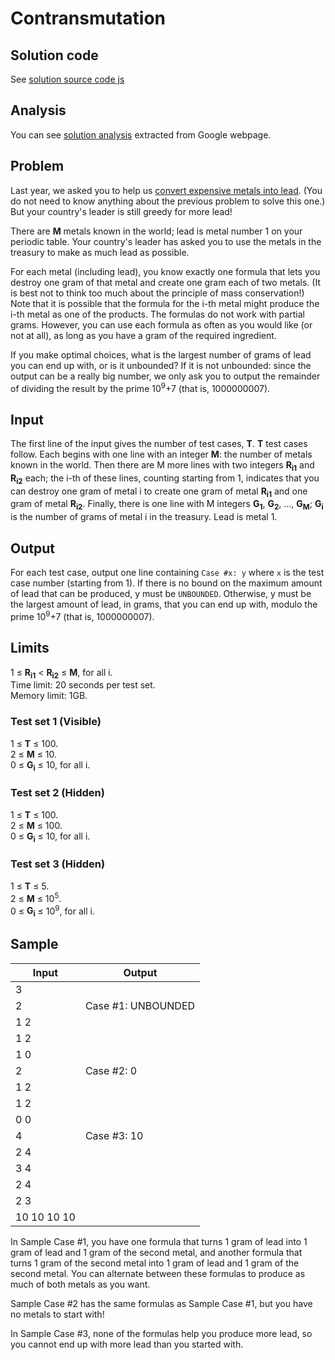 # Contransmutation

## Solution code

See [solution source code js](/Round%202/Contransmutation/solution.js)

## Analysis

You can see [solution analysis](/Round%202/Contransmutation/analysis.md) extracted from Google webpage.

## Problem

Last year, we asked you to help us [convert expensive metals into lead](https://codingcompetitions.withgoogle.com/codejam/round/0000000000007764/000000000003675c). (You do not need to know anything about the previous problem to solve this one.) But your country's leader is still greedy for more lead!

There are **M** metals known in the world; lead is metal number 1 on your periodic table. Your country's leader has asked you to use the metals in the treasury to make as much lead as possible.

For each metal (including lead), you know exactly one formula that lets you destroy one gram of that metal and create one gram each of two metals. (It is best not to think too much about the principle of mass conservation!) Note that it is possible that the formula for the i-th metal might produce the i-th metal as one of the products. The formulas do not work with partial grams. However, you can use each formula as often as you would like (or not at all), as long as you have a gram of the required ingredient.

If you make optimal choices, what is the largest number of grams of lead you can end up with, or is it unbounded? If it is not unbounded: since the output can be a really big number, we only ask you to output the remainder of dividing the result by the prime 10<sup>9</sup>+7 (that is, 1000000007).

## Input

The first line of the input gives the number of test cases, **T**. **T** test cases follow. Each begins with one line with an integer **M**: the number of metals known in the world. Then there are M more lines with two integers **R<sub>i1</sub>** and **R<sub>i2</sub>** each; the i-th of these lines, counting starting from 1, indicates that you can destroy one gram of metal i to create one gram of metal **R<sub>i1</sub>** and one gram of metal **R<sub>i2</sub>**. Finally, there is one line with M integers **G<sub>1</sub>**, **G<sub>2</sub>**, ..., **G<sub>M</sub>**; **G<sub>i</sub>** is the number of grams of metal i in the treasury. Lead is metal 1.

## Output

For each test case, output one line containing `Case #x: y` where `x` is the test case number (starting from 1). If there is no bound on the maximum amount of lead that can be produced, y must be `UNBOUNDED`. Otherwise, y must be the largest amount of lead, in grams, that you can end up with, modulo the prime 10<sup>9</sup>+7 (that is, 1000000007).

## Limits

1 ≤ **R<sub>i1</sub>** < **R<sub>i2</sub>** ≤ **M**, for all i.<br>
Time limit: 20 seconds per test set.<br>
Memory limit: 1GB.

### Test set 1 (Visible)

1 ≤ **T** ≤ 100.<br>
2 ≤ **M** ≤ 10.<br>
0 ≤ **G<sub>i</sub>** ≤ 10, for all i.

### Test set 2 (Hidden)

1 ≤ **T** ≤ 100.<br>
2 ≤ **M** ≤ 100.<br>
0 ≤ **G<sub>i</sub>** ≤ 10, for all i.

### Test set 3 (Hidden)

1 ≤ **T** ≤ 5.<br>
2 ≤ **M** ≤ 10<sup>5</sup>.<br>
0 ≤ **G<sub>i</sub>** ≤ 10<sup>9</sup>, for all i.

## Sample

| Input       | Output             |
| ----------- | ------------------ |
| 3           |                    |
| 2           | Case #1: UNBOUNDED |
| 1 2         |                    |
| 1 2         |                    |
| 1 0         |                    |
| 2           | Case #2: 0         |
| 1 2         |                    |
| 1 2         |                    |
| 0 0         |                    |
| 4           | Case #3: 10        |
| 2 4         |                    |
| 3 4         |                    |
| 2 4         |                    |
| 2 3         |                    |
| 10 10 10 10 |                    |

In Sample Case #1, you have one formula that turns 1 gram of lead into 1 gram of lead and 1 gram of the second metal, and another formula that turns 1 gram of the second metal into 1 gram of lead and 1 gram of the second metal. You can alternate between these formulas to produce as much of both metals as you want.

Sample Case #2 has the same formulas as Sample Case #1, but you have no metals to start with!

In Sample Case #3, none of the formulas help you produce more lead, so you cannot end up with more lead than you started with.
